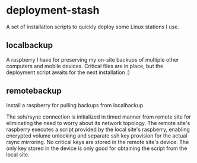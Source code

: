 # deployment-stash

A set of installation scripts to quickly deploy some Linux stations I use.

localbackup
-----------
A raspberry I have for preserving my on-site backups of multiple other computers and mobile devices. Critical files are in place, but the deployment script awaits for the next installation :)

remotebackup
------------
Install a raspberry for pulling backups from localbackup.

The ssh/rsync connection is initialized in timed manner from remote site for eliminating the need to worry about its network topology.
The remote site's raspberry executes a script provided by the local site's raspberry, enabling encrypted volume unlocking and separate ssh key provision for the actual rsync mirroring. No critical keys are stored in the remote site's device. The only key stored in the device is only good for obtaining the script from the local site.
